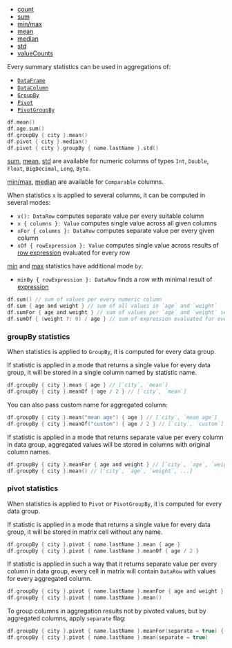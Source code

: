 [//]: # (title: Summary statistics)

<!---IMPORT org.jetbrains.kotlinx.dataframe.samples.api.Analyze-->

* [count](count.md)
* [sum](sum.md)
* [min/max](minmax.md)
* [mean](mean.md)
* [median](median.md)
* [std](std.md)
* [valueCounts](valueCounts.md)

Every summary statistics can be used in aggregations of:
* [`DataFrame`](DataFrame.md)
* [`DataColumn`](DataColumn.md)
* [`GroupBy`](#groupby-statistics)
* [`Pivot`](#pivot-statistics)
* [`PivotGroupBy`](pivot.md#pivot-groupby)

<!---FUN statisticAggregations-->

```kotlin
df.mean()
df.age.sum()
df.groupBy { city }.mean()
df.pivot { city }.median()
df.pivot { city }.groupBy { name.lastName }.std()
```

<!---END-->

[sum](sum.md), [mean](mean.md), [std](std.md) are available for numeric columns of types `Int`, `Double`, `Float`, `BigDecimal`, `Long`, `Byte`.

[min/max](minmax.md), [median](median.md) are available for `Comparable` columns.

When statistics `x` is applied to several columns, it can be computed in several modes:
* `x(): DataRow` computes separate value per every suitable column
* `x { columns }: Value` computes single value across all given columns 
* `xFor { columns }: DataRow` computes separate value per every given column
* `xOf { rowExpression }: Value` computes single value across results of [row expression](DataRow.md#row-expressions) evaluated for every row

[min](minmax.md) and [max](minmax.md) statistics have additional mode `by`:
* `minBy { rowExpression }: DataRow` finds a row with minimal result of [expression](DataRow.md#row-expressions)

<!---FUN statisticModes-->

```kotlin
df.sum() // sum of values per every numeric column
df.sum { age and weight } // sum of all values in `age` and `weight`
df.sumFor { age and weight } // sum of values per `age` and `weight` separately
df.sumOf { (weight ?: 0) / age } // sum of expression evaluated for every row
```

<!---END-->

### groupBy statistics

When statistics is applied to `GroupBy`, it is computed for every data group. 

If statistic is applied in a mode that returns a single value for every data group, it will be stored in a single column named by statistic name.

<!---FUN statisticGroupBySingle-->

```kotlin
df.groupBy { city }.mean { age } // [`city`, `mean`]
df.groupBy { city }.meanOf { age / 2 } // [`city`, `mean`]
```

<!---END-->

You can also pass custom name for aggregated column:

<!---FUN statisticGroupBySingleNamed-->

```kotlin
df.groupBy { city }.mean("mean age") { age } // [`city`, `mean age`]
df.groupBy { city }.meanOf("custom") { age / 2 } // [`city`, `custom`]
```

<!---END-->

If statistic is applied in a mode that returns separate value per every column in data group, aggregated values will be stored in columns with original column names.

<!---FUN statisticGroupByMany-->

```kotlin
df.groupBy { city }.meanFor { age and weight } // [`city`, `age`, `weight`]
df.groupBy { city }.mean() // [`city`, `age`, `weight`, ...]
```

<!---END-->

### pivot statistics

When statistics is applied to `Pivot` or `PivotGroupBy`, it is computed for every data group.

If statistic is applied in a mode that returns a single value for every data group, it will be stored in matrix cell without any name.

<!---FUN statisticPivotSingle-->

```kotlin
df.groupBy { city }.pivot { name.lastName }.mean { age }
df.groupBy { city }.pivot { name.lastName }.meanOf { age / 2 }
```

<!---END-->

If statistic is applied in such a way that it returns separate value per every column in data group, every cell in matrix will contain `DataRow` with values for every aggregated column.

<!---FUN statisticPivotMany-->

```kotlin
df.groupBy { city }.pivot { name.lastName }.meanFor { age and weight }
df.groupBy { city }.pivot { name.lastName }.mean()
```

<!---END-->

To group columns in aggregation results not by pivoted values, but by aggregated columns, apply `separate` flag:

<!---FUN statisticPivotManySeparate-->

```kotlin
df.groupBy { city }.pivot { name.lastName }.meanFor(separate = true) { age and weight }
df.groupBy { city }.pivot { name.lastName }.mean(separate = true)
```

<!---END-->
